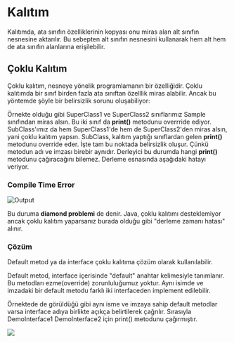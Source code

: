 # Kalıtım 

Kalıtımda, ata sınıfın özelliklerinin kopyası onu miras alan alt sınıfın nesnesine aktarılır. Bu sebepten alt sınıfın nesnesini kullanarak 
hem alt hem de ata sınıfın alanlarına erişilebilir. 

## Çoklu Kalıtım
Çoklu kalıtım, nesneye yönelik programlamanın bir özelliğidir. Çoklu kalıtımda bir 
sınıf birden fazla ata sınıftan özelllik miras alabilir. Ancak bu yöntemde şöyle bir belirsizlik sorunu oluşabiliyor:

Örnekte olduğu gibi SuperClass1 ve SuperClass2 sınıflarımız Sample sınıfından miras alsın.
Bu iki sınıf da **print()** metodunu overrride ediyor. SubClass'ımız da hem SuperClass1'de hem de SuperClass2'den
miras alsın, yani çoklu kalıtım yapsın. SubClass, kalıtım yaptığı sınıflardan gelen **print()** metodunu override eder.
İşte tam bu noktada belirsizlik oluşur. Çünkü metodun adı ve imzası birebir aynıdır. Derleyici bu durumda hangi **print()**
metodunu çağıracağını bilemez. Derleme esnasında aşağıdaki hatayı veriyor. 

### Compile Time Error
![Output](../../../../../../Desktop/multiple_inheritance1.png)

Bu duruma **diamond problemi** de denir. Java, çoklu kalıtımı desteklemiyor ancak çoklu kalıtım yaparsanız
burada olduğu gibi "derleme zamanı hatası" alınır.

### Çözüm
Default metod ya da interface çoklu kalıtıma çözüm olarak kullanılabilir. 

Default metod, interface içerisinde "default" anahtar kelimesiyle tanımlanır. Bu metodları ezme(override) zorunluluğumuz yoktur.
Aynı isimde ve imzadaki bir default metodu farklı iki interfaceden implement edilebilir.

Örnektede de görüldüğü gibi aynı isme ve imzaya sahip default metodlar varsa interface adıya birlikte açıkça belirtilerek çağrılır.
Sırasıyla DemoInterface1 DemoInterface2 için print() metodunu çağırmıştır.

![](../../../../../../Desktop/default_method.png)